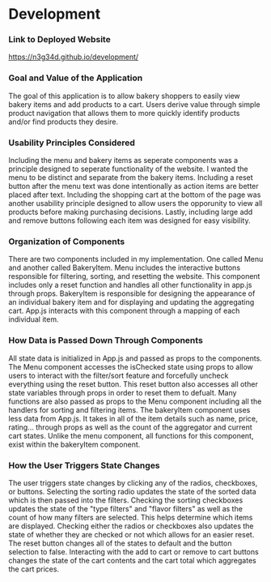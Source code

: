 # Development

### Link to Deployed Website
https://n3g34d.github.io/development/

### Goal and Value of the Application
The goal of this application is to allow bakery shoppers to easily view bakery items and add products to a cart. Users derive value through simple product navigation that allows them to more quickly identify products and/or find products they desire. 

### Usability Principles Considered
Including the menu and bakery items as seperate components was a principle designed to seperate functionality of the website. I wanted the menu to be distinct and separate from the bakery items. Including a reset button after the menu text was done intentionally as action items are better placed after text. Including the shopping cart at the bottom of the page was another usability principle designed to allow users the opporunity to view all products before making purchasing decisions. Lastly, including large add and remove buttons following each item was designed for easy visibility.

### Organization of Components
There are two components included in my implementation. One called Menu and another called BakeryItem. Menu includes the interactive buttons responsible for filtering, sorting, and resetting the website. This component includes only a reset function and handles all other functionality in app.js through props. BakeryItem is responsible for designing the appearance of an individual bakery item and for displaying and updating the aggregating cart. App.js interacts with this component through a mapping of each individual item. 

### How Data is Passed Down Through Components
All state data is initialized in App.js and passed as props to the components. The Menu component accesses the isChecked state using props to allow users to interact with the filter/sort feature and forcefully uncheck everything using the reset button. This reset button also accesses all other state variables through props in order to reset them to defualt. Many functions are also passed as props to the Menu component including all the handlers for sorting and filtering items. The bakeryItem component uses less data from App.js. It takes in all of the item details such as name, price, rating... through props as well as the count of the aggregator and current cart states. Unlike the menu component, all functions for this component, exist within the bakeryItem component.

### How the User Triggers State Changes
The user triggers state changes by clicking any of the radios, checkboxes, or buttons. Selecting the sorting radio updates the state of the sorted data which is then passed into the filters. Checking the sorting checkboxes updates the state of the "type filters" and "flavor filters" as well as the count of how many filters are selected. This helps determine which items are displayed. Checking either the radios or checkboxes also updates the state of whether they are checked or not which allows for an easier reset. The reset button changes all of the states to default and the button selection to false. Interacting with the add to cart or remove to cart buttons changes the state of the cart contents and the cart total which aggregates the cart prices. 

